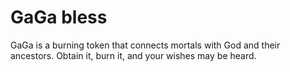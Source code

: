 # GaGa bless

GaGa is a burning token that connects mortals with God and their ancestors. Obtain it, burn it, and your wishes may be heard.